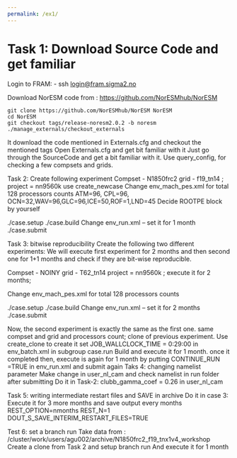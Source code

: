 ```yaml
---
permalink: /ex1/
---
```


# Task 1: Download Source Code and get familiar
Login to FRAM: - ssh login@fram.sigma2.no

Download NorESM code from : https://github.com/NorESMhub/NorESM
```
git clone https://github.com/NorESMhub/NorESM NorESM
cd NorESM
git checkout tags/release-noresm2.0.2 -b noresm
./manage_externals/checkout_externals
```
It download the code mentioned in Externals.cfg and checkout the mentioned tags
Open Externals.cfg and get bit familiar with it
Just go through the SourceCode and get a bit familiar with it. Use query_config, for checking a few compsets and grids.

Task 2: Create following experiment
Compset - N1850frc2  grid - f19_tn14 ;  project = nn9560k
use create_newcase
Change env_mach_pes.xml for total 128 processors counts
ATM=96, CPL=96, OCN=32,WAV=96,GLC=96,ICE=50,ROF=1,LND=45
Decide ROOTPE block by yourself

./case.setup
./case.build
Change env_run.xml – set it for 1 month
./case.submit

Task 3: bitwise reproducibility
Create the following  two different experiments: We will execute first experiment for 2 months and then second one for 1+1 months and check if they are bit-wise reproducible.

Compset - NOINY  grid - T62_tn14 project = nn9560k ; execute it for 2 months;

Change env_mach_pes.xml for total 128 processors counts

./case.setup
./case.build
 Change env_run.xml – set it for 2 months
 ./case.submit

Now, the second experiment is exactly the same as the first one. same compset and grid and processors count; clone of previous experiment.
Use create_clone to create it
set JOB_WALLCLOCK_TIME = 0:29:00 in env_batch.xml in subgroup case.run
Build and execute it for 1 month. 
once it completed then, execute is again for 1 month by putting CONTINUE_RUN =TRUE in env_run.xml and submit again
Taks 4: changing namelist parameter
Make change in user_nl_cam and check namelist in run folder after submitting
Do it in Task-2:
clubb_gamma_coef = 0.26 in user_nl_cam

Task 5: writing intermediate restart files and SAVE in archive
Do it in case 3:
Execute it for 3 more months and save output every months
REST_OPTION=nmonths
REST_N=1
DOUT_S_SAVE_INTERIM_RESTART_FILES=TRUE

Test 6: set a branch run 
Take data from : /cluster/work/users/agu002/archive/N1850frc2_f19_tnx1v4_workshop
Create a clone from Task 2 and setup branch run 
And execute it for 1 month

